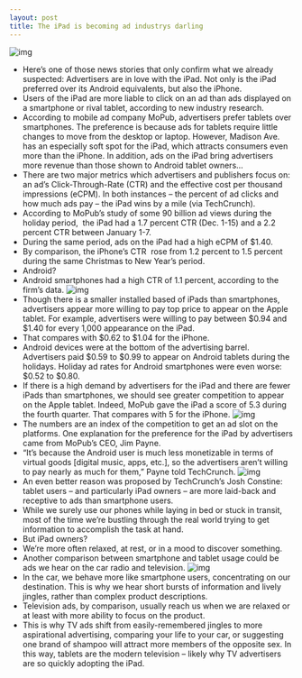 ```yaml
---
layout: post
title: The iPad is becoming ad industrys darling
---
```

![img](http://media.idownloadblog.com/wp-content/uploads/2011/09/iPads.png)
* Here’s one of those news stories that only confirm what we already suspected: Advertisers are in love with the iPad. Not only is the iPad preferred over its Android equivalents, but also the iPhone.
* Users of the iPad are more liable to click on an ad than ads displayed on a smartphone or rival tablet, according to new industry research.
* According to mobile ad company MoPub, advertisers prefer tablets over smartphones. The preference is because ads for tablets require little changes to move from the desktop or laptop. However, Madison Ave. has an especially soft spot for the iPad, which attracts consumers even more than the iPhone. In addition, ads on the iPad bring advertisers more revenue than those shown to Android tablet owners…
* There are two major metrics which advertisers and publishers focus on: an ad’s Click-Through-Rate (CTR) and the effective cost per thousand impressions (eCPM). In both instances – the percent of ad clicks and how much ads pay – the iPad wins by a mile (via TechCrunch).
* According to MoPub’s study of some 90 billion ad views during the holiday period,  the iPad had a 1.7 percent CTR (Dec. 1-15) and a 2.2 percent CTR between January 1-7.
* During the same period, ads on the iPad had a high eCPM of $1.40.
* By comparison, the iPhone’s CTR  rose from 1.2 percent to 1.5 percent during the same Christmas to New Year’s period.
* Android?
* Android smartphones had a high CTR of 1.1 percent, according to the firm’s data.
![img](http://media.idownloadblog.com/wp-content/uploads/2013/01/ipad-ad-click-rate-chart.png)
* Though there is a smaller installed based of iPads than smartphones, advertisers appear more willing to pay top price to appear on the Apple tablet. For example, advertisers were willing to pay between $0.94 and $1.40 for every 1,000 appearance on the iPad.
* That compares with $0.62 to $1.04 for the iPhone.
* Android devices were at the bottom of the advertising barrel. Advertisers paid $0.59 to $0.99 to appear on Android tablets during the holidays. Holiday ad rates for Android smartphones were even worse: $0.52 to $0.80.
* If there is a high demand by advertisers for the iPad and there are fewer iPads than smartphones, we should see greater competition to appear on the Apple tablet. Indeed, MoPub gave the iPad a score of 5.3 during the fourth quarter. That compares with 5 for the iPhone.
![img](http://media.idownloadblog.com/wp-content/uploads/2013/01/MoPub-cost-per-thousand-ad-impressions-across-mobile-devices.png)
* The numbers are an index of the competition to get an ad slot on the platforms. One explanation for the preference for the iPad by advertisers came from MoPub’s CEO, Jim Payne.
* “It’s because the Android user is much less monetizable in terms of virtual goods [digital music, apps, etc.], so the advertisers aren’t willing to pay nearly as much for them,” Payne told TechCrunch.
![img](http://media.idownloadblog.com/wp-content/uploads/2012/10/iPad-mini-promo-video-iPad-mini-users-001.jpg)
* An even better reason was proposed by TechCrunch’s Josh Constine: tablet users – and particularly iPad owners – are more laid-back and receptive to ads than smartphone users.
* While we surely use our phones while laying in bed or stuck in transit, most of the time we’re bustling through the real world trying to get information to accomplish the task at hand.
* But iPad owners?
* We’re more often relaxed, at rest, or in a mood to discover something.
* Another comparison between smartphone and tablet usage could be ads we hear on the car radio and television.
![img](http://media.idownloadblog.com/wp-content/uploads/2012/04/iPad-3-promo-video-wireless-and-cellular-networking.jpg)
* In the car, we behave more like smartphone users, concentrating on our destination. This is why we hear short bursts of information and lively jingles, rather than complex product descriptions.
* Television ads, by comparison, usually reach us when we are relaxed or at least with more ability to focus on the product.
* This is why TV ads shift from easily-remembered jingles to more aspirational advertising, comparing your life to your car, or suggesting one brand of shampoo will attract more members of the opposite sex. In this way, tablets are the modern television – likely why TV advertisers are so quickly adopting the iPad.

